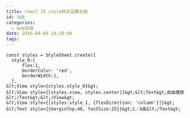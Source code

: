 ```yaml
---
title: react JS style样式设置总结
id: 388
categories:
  - web前端
date: 2016-04-08 14:29:04
tags:
---
```


    const styles = StyleSheet.create({
      style_0:{
          flex:1,
          borderColor: 'red',
          borderWidth:1,
      },
    &lt;View style={styles.style_0}&gt;
    &lt;View style={[styles.view, styles.center]}&gt;&lt;Text&gt;自由摆放&lt;/Text&gt;&lt;/View&gt;
    &lt;View style={[styles.style_1, {flexDirection: 'column'}]}&gt;
    &lt;Text style={{marginTop:40, fontSize:25}}&gt;1／4高&lt;/Text&gt;
    